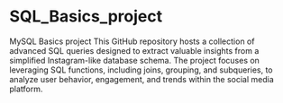 # SQL_Basics_project
MySQL Basics project
This GitHub repository hosts a collection of advanced SQL queries designed to extract valuable insights from a simplified Instagram-like database schema. The project focuses on leveraging SQL functions, including joins, grouping, and subqueries, to analyze user behavior, engagement, and trends within the social media platform.

